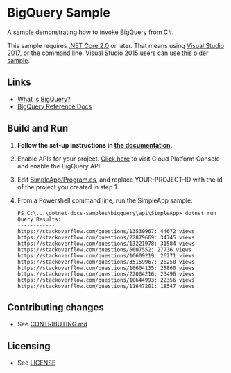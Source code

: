 # BigQuery Sample

A sample demonstrating how to invoke BigQuery from C#.

This sample requires [.NET Core 2.0](
    https://www.microsoft.com/net/core) or later.  That means using
[Visual Studio 2017](
    https://www.visualstudio.com/), or the command line.  Visual Studio 2015 users
can use [this older sample](
    https://github.com/GoogleCloudPlatform/dotnet-docs-samples/tree/vs2015/bigquery/api).

## Links

- [What is BigQuery?](https://cloud.google.com/bigquery/what-is-bigquery)
- [BigQuery Reference Docs](https://developers.google.com/api-client-library/dotnet/apis/bigquery/v2)

## Build and Run

1.  **Follow the set-up instructions in [the documentation](https://cloud.google.com/dotnet/docs/setup).**

4.  Enable APIs for your project.
    [Click here](https://console.cloud.google.com/flows/enableapi?apiid=bigquery&showconfirmation=true)
    to visit Cloud Platform Console and enable the BigQuery API.

5. Edit [SimpleApp/Program.cs](SimpleApp/Program.cs), and replace YOUR-PROJECT-ID with the id of the project you created in step 1.

6.  From a Powershell command line, run the SimpleApp sample:

    ```
    PS C:\...\dotnet-docs-samples\bigquery\api\SimpleApp> dotnet run
    Query Results:
    ------------
    https://stackoverflow.com/questions/13530967: 44672 views
    https://stackoverflow.com/questions/22879669: 34745 views
    https://stackoverflow.com/questions/13221978: 31584 views
    https://stackoverflow.com/questions/6607552: 27736 views
    https://stackoverflow.com/questions/16609219: 26271 views
    https://stackoverflow.com/questions/35159967: 26258 views
    https://stackoverflow.com/questions/10604135: 25860 views
    https://stackoverflow.com/questions/22004216: 23496 views
    https://stackoverflow.com/questions/10644993: 22356 views
    https://stackoverflow.com/questions/11647201: 18547 views
    ```

## Contributing changes

* See [CONTRIBUTING.md](../../CONTRIBUTING.md)

## Licensing

* See [LICENSE](../../LICENSE)
